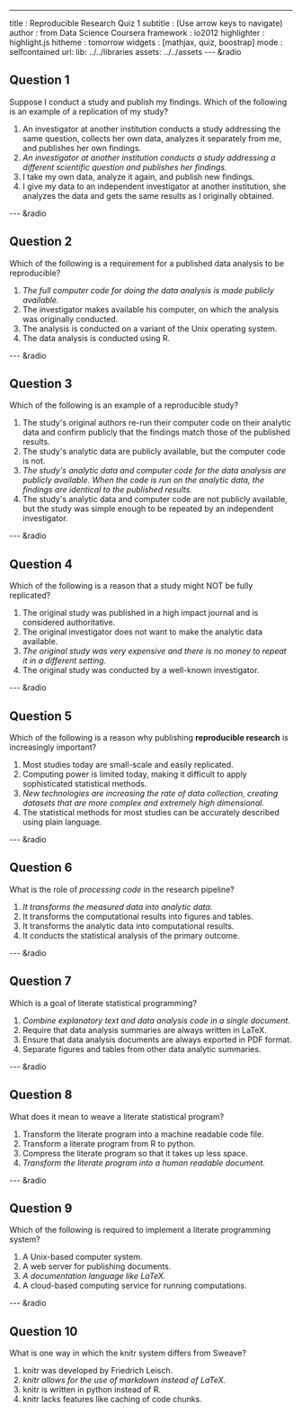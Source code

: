 ---
title       : Reproducible Research Quiz 1
subtitle    : (Use arrow keys to navigate)
author      : from Data Science Coursera
framework   : io2012
highlighter : highlight.js
hitheme     : tomorrow
widgets     : [mathjax, quiz, boostrap]
mode        : selfcontained
url:
  lib: ../../libraries
  assets: ../../assets
--- &radio

## Question 1

Suppose I conduct a study and publish my findings. Which of the following is an example of a replication of my study?

1. An investigator at another institution conducts a study addressing the same question, collects her own data, analyzes it separately from me, and publishes her own findings.
2. _An investigator at another institution conducts a study addressing a different scientific question and publishes her findings._
3. I take my own data, analyze it again, and publish new findings.
4. I give my data to an independent investigator at another institution, she analyzes the data and gets the same results as I originally obtained.

--- &radio

## Question 2

Which of the following is a requirement for a published data analysis to be reproducible?

1. _The full computer code for doing the data analysis is made publicly available._
2. The investigator makes available his computer, on which the analysis was originally conducted.
3. The analysis is conducted on a variant of the Unix operating system.
4. The data analysis is conducted using R.

--- &radio

## Question 3

Which of the following is an example of a reproducible study?

1. The study's original authors re-run their computer code on their analytic data and confirm publicly that the findings match those of the published results.      
2. The study's analytic data are publicly available, but the computer code is not.			
3. _The study's analytic data and computer code for the data analysis are publicly available. When the code is run on the analytic data, the findings are identical to the published results._
4. The study's analytic data and computer code are not publicly available, but the study was simple enough to be repeated by an independent investigator.

--- &radio

## Question 4

Which of the following is a reason that a study might NOT be fully replicated?

1. The original study was published in a high impact journal and is considered authoritative.    	
2. The original investigator does not want to make the analytic data available.			
3. _The original study was very expensive and there is no money to repeat it in a different setting._
4. The original study was conducted by a well-known investigator.

--- &radio

## Question 5

Which of the following is a reason why publishing **reproducible research** is increasingly important?

1. Most studies today are small-scale and easily replicated.    	
2. Computing power is limited today, making it difficult to apply sophisticated statistical methods.			
3. _New technologies are increasing the rate of data collection, creating datasets that are more complex and extremely high dimensional._
4. The statistical methods for most studies can be accurately described using plain language.

--- &radio

## Question 6

What is the role of *processing code* in the research pipeline?

1. _It transforms the measured data into analytic data._
2. It transforms the computational results into figures and tables.  		
3. It transforms the analytic data into computational results.			
4. It conducts the statistical analysis of the primary outcome.

--- &radio

## Question 7

Which is a goal of literate statistical programming?

1. _Combine explanatory text and data analysis code in a single document._
2. Require that data analysis summaries are always written in LaTeX.			
3. Ensure that data analysis documents are always exported in PDF format.			
4. Separate figures and tables from other data analytic summaries.

--- &radio

## Question 8

What does it mean to weave a literate statistical program?

1. Transform the literate program into a machine readable code file.    	
2. Transform a literate program from R to python.			
3. Compress the literate program so that it takes up less space.			
4. _Transform the literate program into a human readable document._

--- &radio

## Question 9

Which of the following is required to implement a literate programming system?

1. A Unix-based computer system.    	
2. A web server for publishing documents.			
3. _A documentation language like LaTeX._
4. A cloud-based computing service for running computations.

--- &radio

## Question 10

What is one way in which the knitr system differs from Sweave?

1. knitr was developed by Friedrich Leisch.    	
2. _knitr allows for the use of markdown instead of LaTeX._
3. knitr is written in python instead of R.
4. knitr lacks features like caching of code chunks.
